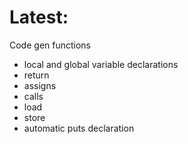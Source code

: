 # Latest:

Code gen functions

* local and global variable declarations
* return
* assigns
* calls
* load
* store
* automatic puts declaration